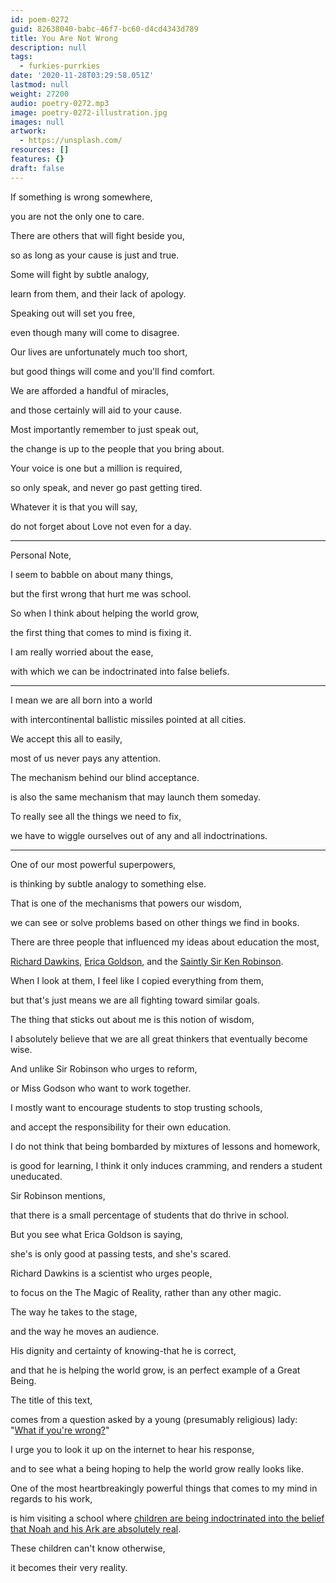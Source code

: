 ```yaml
---
id: poem-0272
guid: 82638040-babc-46f7-bc60-d4cd4343d789
title: You Are Not Wrong
description: null
tags:
  - furkies-purrkies
date: '2020-11-28T03:29:58.051Z'
lastmod: null
weight: 27200
audio: poetry-0272.mp3
image: poetry-0272-illustration.jpg
images: null
artwork:
  - https://unsplash.com/
resources: []
features: {}
draft: false
---
```


If something is wrong somewhere,

you are not the only one to care.

There are others that will fight beside you,

so as long as your cause is just and true.

Some will fight by subtle analogy,

learn from them, and their lack of apology.

Speaking out will set you free,

even though many will come to disagree.

Our lives are unfortunately much too short,

but good things will come and you'll find comfort.

We are afforded a handful of miracles,

and those certainly will aid to your cause.

Most importantly remember to just speak out,

the change is up to the people that you bring about.

Your voice is one but a million is required,

so only speak, and never go past getting tired.

Whatever it is that you will say,

do not forget about Love not even for a day.

---

Personal Note,

I seem to babble on about many things,

but the first wrong that hurt me was school.

So when I think about helping the world grow,

the first thing that comes to mind is fixing it.

I am really worried about the ease,

with which we can be indoctrinated into false beliefs.

---

I mean we are all born into a world

with intercontinental ballistic missiles pointed at all cities.

We accept this all to easily,

most of us never pays any attention.

The mechanism behind our blind acceptance.

is also the same mechanism that may launch them someday.

To really see all the things we need to fix,

we have to wiggle ourselves out of any and all indoctrinations.

---

One of our most powerful superpowers,

is thinking by subtle analogy to something else.

That is one of the mechanisms that powers our wisdom,

we can see or solve problems based on other things we find in books.

There are three people that influenced my ideas about education the most,

[Richard Dawkins](https://www.youtube.com/results?search_query=Richard+Dawkins), [Erica Goldson](https://www.youtube.com/watch?v=9M4tdMsg3ts), and the [Saintly Sir Ken Robinson](https://www.youtube.com/results?search_query=Sir+Ken+Robinson).

When I look at them, I feel like I copied everything from them,

but that's just means we are all fighting toward similar goals.

The thing that sticks out about me is this notion of wisdom,

I absolutely believe that we are all great thinkers that eventually become wise.

And unlike Sir Robinson who urges to reform,

or Miss Godson who want to work together.

I mostly want to encourage students to stop trusting schools,

and accept the responsibility for their own education.

I do not think that being bombarded by mixtures of lessons and homework,

is good for learning, I think it only induces cramming, and renders a student uneducated.

Sir Robinson mentions,

that there is a small percentage of students that do thrive in school.

But you see what Erica Goldson is saying,

she's is only good at passing tests, and she's scared.

Richard Dawkins is a scientist who urges people,

to focus on the The Magic of Reality, rather than any other magic.

The way he takes to the stage,

and the way he moves an audience.

His dignity and certainty of knowing-that he is correct,

and that he is helping the world grow, is an perfect example of a Great Being.

The title of this text,

comes from a question asked by a young (presumably religious) lady: "[What if you're wrong?](https://www.youtube.com/watch?v=6mmskXXetcg)"

I urge you to look it up on the internet to hear his response,

and to see what a being hoping to help the world grow really looks like.

One of the most heartbreakingly powerful things that comes to my mind in regards to his work,

is him visiting a school where [children are being indoctrinated into the belief that Noah and his Ark are absolutely real](https://youtu.be/uQ7GvwUsJ7w?t=3450).

These children can't know otherwise,

it becomes their very reality.

